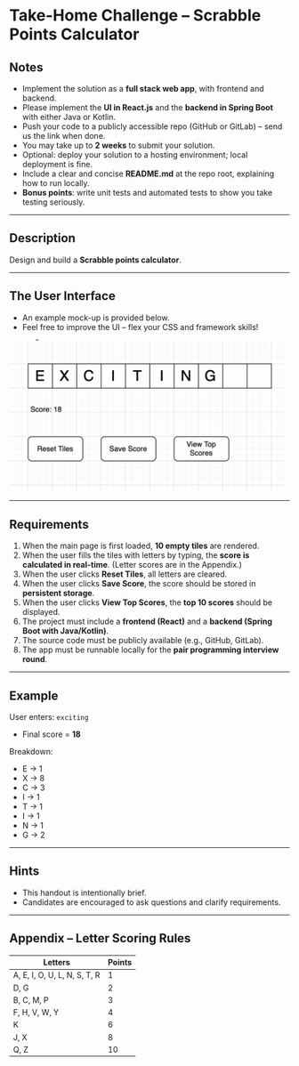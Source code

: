 # Take-Home Challenge – Scrabble Points Calculator

## Notes
- Implement the solution as a **full stack web app**, with frontend and backend.  
- Please implement the **UI in React.js** and the **backend in Spring Boot** with either Java or Kotlin.  
- Push your code to a publicly accessible repo (GitHub or GitLab) – send us the link when done.  
- You may take up to **2 weeks** to submit your solution.  
- Optional: deploy your solution to a hosting environment; local deployment is fine.  
- Include a clear and concise **README.md** at the repo root, explaining how to run locally.  
- **Bonus points**: write unit tests and automated tests to show you take testing seriously.  

---

## Description
Design and build a **Scrabble points calculator**.

---

## The User Interface
- An example mock-up is provided below.  
- Feel free to improve the UI – flex your CSS and framework skills!

![UI Mockup](ui-mockup.png)  

---

## Requirements
1. When the main page is first loaded, **10 empty tiles** are rendered.  
2. When the user fills the tiles with letters by typing, the **score is calculated in real-time**. (Letter scores are in the Appendix.)  
3. When the user clicks **Reset Tiles**, all letters are cleared.  
4. When the user clicks **Save Score**, the score should be stored in **persistent storage**.  
5. When the user clicks **View Top Scores**, the **top 10 scores** should be displayed.  
6. The project must include a **frontend (React)** and a **backend (Spring Boot with Java/Kotlin)**.  
7. The source code must be publicly available (e.g., GitHub, GitLab).  
8. The app must be runnable locally for the **pair programming interview round**.  

---

## Example
User enters: `exciting`  
- Final score = **18**  

Breakdown:
- E → 1  
- X → 8  
- C → 3  
- I → 1  
- T → 1  
- I → 1  
- N → 1  
- G → 2  

---

## Hints
- This handout is intentionally brief.  
- Candidates are encouraged to ask questions and clarify requirements.  

---

## Appendix – Letter Scoring Rules

| Letters                | Points |
|------------------------|--------|
| A, E, I, O, U, L, N, S, T, R | 1 |
| D, G                  | 2 |
| B, C, M, P            | 3 |
| F, H, V, W, Y         | 4 |
| K                     | 6 |
| J, X                  | 8 |
| Q, Z                  | 10 |
